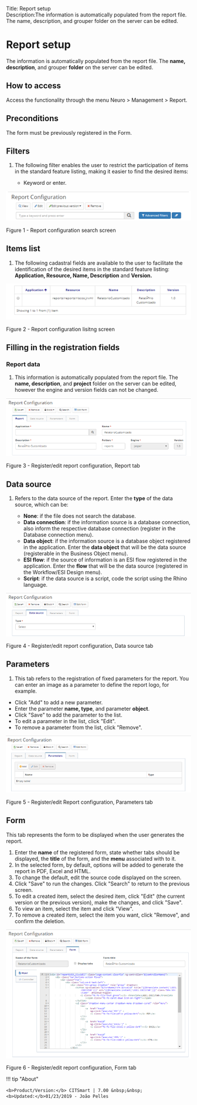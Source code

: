 Title: Report setup  
Description:The information is automatically populated from the report file. The name, description, and grouper folder on the server can be edited.  
# Report setup  

The information is automatically populated from the report file. The **name, description**, and grouper **folder** on the server can be edited.  

## How to access 

Access the functionality through the menu Neuro > Management > Report. 

## Preconditions 

The form must be previously registered in the Form.  

## Filters 

1. The following filter enables the user to restrict the participation of items in the standard feature listing, making it easier to find the desired items:  

     * Keyword or enter.  

![Screenshot](images/Report-setup-fig01.png) 

Figure 1 - Report configuration search screen   

## Items list 

1. The following cadastral fields are available to the user to facilitate the identification of the desired items in the standard feature listing: **Application, Resource, Name, Description** and **Version.**  

![Screenshot](images/Report-setup-fig02.png)

Figure 2 - Report configuration lisitng screen  

## Filling in the registration fields  

### Report data

1. This information is automatically populated from the report file. The **name, description**, and **project** folder on the server can be edited, however the engine and version fields can not be changed.  

![Screenshot](images/Report-setup-fig03.png)

Figure 3 - Register/edit report configuration, Report tab  

## Data source

1. Refers to the data source of the report. Enter the **type** of the data source, which can be:  

    - **None**: if the file does not search the database.  
    - **Data connection**: if the information source is a database connection, also inform the respective database connection (register in the Database connection menu).  
    - **Data object**: if the information source is a database object registered in the application. Enter the **data object** that will be the data source (registerable in the Business Object menu).  
    - **ESI flow**: if the source of information is an ESI flow registered in the application. Enter the **flow** that will be the data source (registered in the Workflow/ESI Design menu).  
    - **Script**: if the data source is a script, code the script using the Rhino language.  

![Screenshot](images/Report-setup-fig04.png)

Figure 4 - Register/edit report configuration, Data source tab  

## Parameters 

1. This tab refers to the registration of fixed parameters for the report. You can enter an image as a parameter to define the report logo, for example.  

- Click "Add" to add a new parameter.  
- Enter the parameter **name, type**, and parameter **object**.  
- Click "Save" to add the parameter to the list.  
- To edit a parameter in the list, click "Edit".  
- To remove a parameter from the list, click "Remove".  

![Screenshot](images/Report-setup-fig05.png) 

Figure 5 - Register/edit Report configuration, Parameters tab  

## Form

This tab represents the form to be displayed when the user generates the report.  

1. Enter the **name** of the registered form, state whether tabs should be displayed, the **title** of the form, and the **menu** associated with to it.  
2. In the selected form, by default, options will be added to generate the report in PDF, Excel and HTML.  
3. To change the default, edit the source code displayed on the screen.  
4. Click "Save" to run the changes. Click "Search" to return to the previous screen.  
5. To edit a created item, select the desired item, click "Edit" (the current version or the previous version), make the changes, and click "Save".  
6. To view an item, select the item and click "View".  
7. To remove a created item, select the item you want, click "Remove", and confirm the deletion.  

![Screenshot](images/Report-setup-fig06.png)

Figure 6 - Register/edit report configuration, Form tab  



!!! tip "About"

    <b>Product/Version:</b> CITSmart | 7.00 &nbsp;&nbsp;
    <b>Updated:</b>01/23/2019 - João Pelles  


